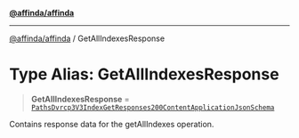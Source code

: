 [**@affinda/affinda**](../README.md)

***

[@affinda/affinda](../globals.md) / GetAllIndexesResponse

# Type Alias: GetAllIndexesResponse

> **GetAllIndexesResponse** = [`PathsDvrcp3V3IndexGetResponses200ContentApplicationJsonSchema`](../interfaces/PathsDvrcp3V3IndexGetResponses200ContentApplicationJsonSchema.md)

Contains response data for the getAllIndexes operation.
